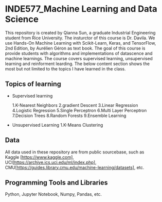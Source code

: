 # INDE577_Machine Learning and Data Science
This repository is created by Qianna Sun, a graduate Industrial Engineering student from Rice University. The insturctor of this course is Dr. Davila. We use Hands-On Machine Learning with Scikit-Learn, Keras, and TensorFlow, 2nd Edition, by Aurélien Géron as text book. The goal of this course is provide students with algorithms and implementations of datascence and machine learnings. The course covers supervised learning, unsupervised learning and reinforment learding. The below content section shows the most but not limited to the topics I have learned in the class.



## Topics of learning

- Supervised learning

  1.K-Nearest Neighbors
  2.gradient Descent
  3.Linear Regression
  4.Logistic Regression
  5.Single Perceptron
  6.Multi Layer Perceptron
  7.Decision Trees
  8.Random Forests
  9.Ensemble Learning
  
- Unsupervised Learning
  1.K-Means Clustering
 
 ## Data
 All data used in these repository are from public sourcebase, such as Kaggle [https://www.kaggle.com], UCI[https://archive.ics.uci.edu/ml/index.php], CMU[https://guides.library.cmu.edu/machine-learning/datasets], etc.
 
## Programming Tools and Libraries
 Python, Jupyter Notebook, Numpy, Pandas, etc.
